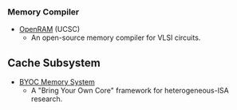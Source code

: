 ### Memory Compiler
- [OpenRAM](https://github.com/mguthaus/OpenRAM) (UCSC)
  - An open-source memory compiler for VLSI circuits.

## Cache Subsystem
- [BYOC Memory System](https://github.com/bring-your-own-core/byoc)
  - A "Bring Your Own Core" framework for heterogeneous-ISA research.
